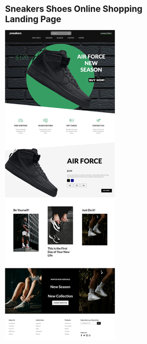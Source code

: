<h1>Sneakers Shoes Online Shopping Landing Page</h1>
<img src="images/sneakerslandingpage.jpeg" alt="Sneakers Shoes Online Shopping Landing Page"/>
